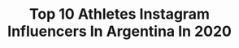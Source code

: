 ---
title: Top 10 Athletes Instagram Influencers In Argentina In 2020
description: >-
  Find top athletes Instagram influencers in Argentina in 2020. Most popular hashtags: #yomequedoencasa #creadoconadidas #thunderbox #justdoit.
platform: Instagram
profiles:
  - username: "agusalbertario"
    fullname: >-
      Agus Albertario
    location: "Argentina"
    followers: 258700
    engagement: 800
    commentsToLikes: 0.097695
    id: ck13c6dd5yu3j0i19kz4l7oov
    verified: true
    hashtags: "#atreveteam, #isdinargentina, #yomequedoencasa, #prevenci"
  - username: "luchogonzalez.1"
    fullname: >-
      Luciano Gonzalez Rizzoni
    location: "Argentina"
    followers: 14139
    engagement: 2237
    commentsToLikes: 0.103194
    id: ck5pzjf1y19rr0i11qwh3nt7p
    verified: false
    hashtags: "#justdoit"
  - username: "rusha.life"
    fullname: >-
      𝓡 𝓤 𝓢 𝓗 𝓐
    location: "Argentina"
    followers: 96879
    engagement: 381
    commentsToLikes: 0.063004
    id: ck55pd8kzabcp0i11iyv2umv1
    verified: false
    hashtags: "#vegan, #glutenfree, #stayathome, #crueltyfree"
  - username: "melrodriguezth"
    fullname: >-
      MEL RODRIGUEZ 🇦🇷
    location: "Argentina"
    followers: 44574
    engagement: 931
    commentsToLikes: 0.014341
    id: ck5btkkt4g4to0i11y93bim1y
    verified: false
    hashtags: "#tbt, #reebokargentina, #fitfoodbuenossaires, #rhinoutfit"
  - username: "julijankunas"
    fullname: >-
      JULIJANKU
    location: "Argentina"
    followers: 222754
    engagement: 1490
    commentsToLikes: 0.008579
    id: ck0w2csxpnpkk0i19hidga804
    verified: true
    hashtags: "#clubciudaddebuenosaires, #adidasrdy, #hac, #sent"
  - username: "juanchimallia"
    fullname: >-
      Juanchi Mallia
    location: "Argentina"
    followers: 21687
    engagement: 2102
    commentsToLikes: 0.012250
    id: ck602uw4qjb9e0i14siox7ahc
    verified: true
    hashtags: "#creadoconadidas, #vamospumas, #masrapidoque, #sl20"
  - username: "jeronimodlf"
    fullname: >-
      Jero De La Fuente
    location: "Argentina"
    followers: 42161
    engagement: 832
    commentsToLikes: 0.008095
    id: ck5ceor0llel40i11wg8se5bz
    verified: true
    hashtags: "#casajaguares, #justdoit"
  - username: "tomaslezana"
    fullname: >-
      Tomas Lezana
    location: "Argentina"
    followers: 40446
    engagement: 1113
    commentsToLikes: 0.008431
    id: ck13bkcqyvtyv0i19ulijyxqw
    verified: true
    hashtags: "#rwc2019, #moyaa"
  - username: "poytoccalino"
    fullname: >-
      Poy Toccalino
    location: "Argentina"
    followers: 45356
    engagement: 746
    commentsToLikes: 0.006145
    id: ck6ufo13vy5ai0j71msy5k00n
    verified: false
    hashtags: "#yomequedoencasa, #playfortheworld"
  - username: "conicerundolo"
    fullname: >-
      Maria Constanza ✨
    location: "Argentina"
    followers: 22028
    engagement: 1815
    commentsToLikes: 0.007173
    id: ck13bk7gwvt790i197yp2r8im
    verified: false
    hashtags: "#quedateencasa, #playfortheworld"
---